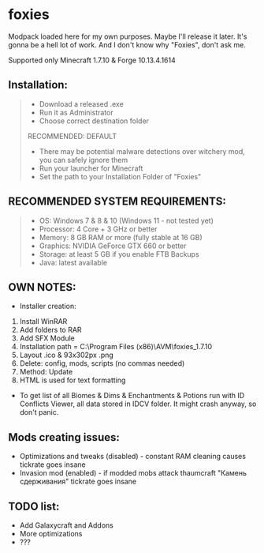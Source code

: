 # foxies
Modpack loaded here for my own purposes. Maybe I'll release it later.
It's gonna be a hell lot of work. And I don't know why "Foxies", don't ask me.

Supported only Minecraft 1.7.10 & Forge 10.13.4.1614


## Installation:

> - Download a released .exe
> - Run it as Administrator
> - Choose correct destination folder
> 
> RECOMMENDED: DEFAULT
> 
> - There may be potential malware detections over witchery mod, you can safely ignore them
> - Run your launcher for Minecraft
> - Set the path to your Installation Folder of "Foxies"


## RECOMMENDED SYSTEM REQUIREMENTS:

> - OS: Windows 7 & 8 & 10 (Windows 11 - not tested yet)
> - Processor: 4 Core + 3 GHz or better
> - Memory: 8 GB RAM or more (fully stable at 16 GB)
> - Graphics:  NVIDIA GeForce GTX 660 or better
> - Storage: at least 5 GB if you enable FTB Backups
> - Java: latest available


## OWN NOTES:

- Installer creation: 

1. Install WinRAR
2. Add folders to RAR
3. Add SFX Module
4. Installation path = C:\Program Files (x86)\AVM\foxies_1.7.10
5. Layout .ico & 93x302px .png
6. Delete: config, mods, scripts (no commas needed)
7. Method: Update
8. HTML is used for text formatting


- To get list of all Biomes & Dims & Enchantments & Potions run with ID Conflicts Viewer, all data stored in IDCV folder. It might crash anyway, so don't panic.



## Mods creating issues:

- Optimizations and tweaks (disabled) - constant RAM cleaning causes tickrate goes insane
- Invasion mod (enabled) - if modded mobs attack thaumcraft "Камень сдерживания" tickrate goes insane


## TODO list:

- Add Galaxycraft and Addons
- More optimizations
- ???